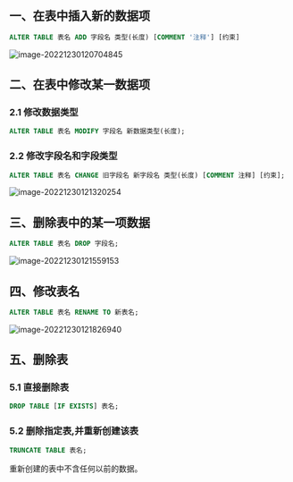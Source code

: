 ## 一、在表中插入新的数据项

```sql
ALTER TABLE 表名 ADD 字段名 类型(长度) [COMMENT '注释'] [约束]
```

![image-20221230120704845](C:\Users\DELL\Desktop\日常学习笔记\dailyStudyNote\mysql学习\src\picture\image-20221230120704845.png)

## 二、在表中修改某一数据项

### 2.1 修改数据类型

```sql
ALTER TABLE 表名 MODIFY 字段名 新数据类型(长度);
```



### 2.2 修改字段名和字段类型

```sql
ALTER TABLE 表名 CHANGE 旧字段名 新字段名 类型(长度) [COMMENT 注释] [约束];
```

![image-20221230121320254](C:\Users\DELL\Desktop\日常学习笔记\dailyStudyNote\mysql学习\src\picture\image-20221230121320254.png)

## 三、删除表中的某一项数据

```sql
ALTER TABLE 表名 DROP 字段名;
```

![image-20221230121559153](C:\Users\DELL\Desktop\日常学习笔记\dailyStudyNote\mysql学习\src\picture\image-20221230121559153.png)

## 四、修改表名

```sql
ALTER TABLE 表名 RENAME TO 新表名;
```

![image-20221230121826940](C:\Users\DELL\Desktop\日常学习笔记\dailyStudyNote\mysql学习\src\picture\image-20221230121826940.png)

## 五、删除表

### 5.1 直接删除表

```sql
DROP TABLE [IF EXISTS] 表名;
```

### 5.2 删除指定表,并重新创建该表

```sql
TRUNCATE TABLE 表名;
```

重新创建的表中不含任何以前的数据。
